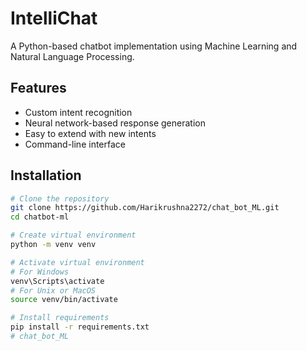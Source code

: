 # IntelliChat

A Python-based chatbot implementation using Machine Learning and Natural Language Processing.

## Features

- Custom intent recognition
- Neural network-based response generation
- Easy to extend with new intents
- Command-line interface

## Installation

```bash
# Clone the repository
git clone https://github.com/Harikrushna2272/chat_bot_ML.git
cd chatbot-ml

# Create virtual environment
python -m venv venv

# Activate virtual environment
# For Windows
venv\Scripts\activate
# For Unix or MacOS
source venv/bin/activate

# Install requirements
pip install -r requirements.txt
# chat_bot_ML
